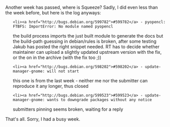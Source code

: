 <html><body><p>Another week has passed, where is Squeeze? Sadly, I did even less than the week before, but here is the log anyways:

</p><ul>

	<li><a href="http://bugs.debian.org/599782">#599782</a> - pyopencl: FTBFS: ImportError: No module named pyopencl

the build process imports the just built module to generate the docs but the build-path guessing in debian/rules is broken, after some testing Jakub has posted the right snippet needed. RT has to decide whether maintainer can upload a slightly updated upstream version with the fix, or the on in the archive (with the fix too ;))</li>

	<li><a href="http://bugs.debian.org/598202">#598202</a> - update-manager-gnome: will not start

this one is from the last week - neither me nor the submitter can reproduce it any longer, thus closed</li>

	<li><a href="http://bugs.debian.org/599523">#599523</a> - update-manager-gnome: wants to downgrade packages without any notice

submitters pinning seems broken, waiting for a reply</li>

</ul>

That's all. Sorry, I had a busy week.</body></html>